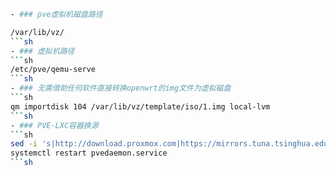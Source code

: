```sh 
- ### pve虚拟机磁盘路径

/var/lib/vz/
```sh
- ### 虚拟机路径
```sh
/etc/pve/qemu-serve
```sh
- ### 无需借助任何软件直接转换openwrt的img文件为虚拟磁盘
```sh  
qm importdisk 104 /var/lib/vz/template/iso/1.img local-lvm
```sh
- ### PVE-LXC容器换源
```sh
sed -i 's|http://download.proxmox.com|https://mirrors.tuna.tsinghua.edu.cn/proxmox|g' /usr/share/perl5/PVE/APLInfo.pm
systemctl restart pvedaemon.service
```sh
